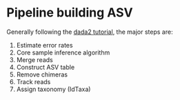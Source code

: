 # Pipeline building ASV
Generally following the [dada2 tutorial](https://benjjneb.github.io/dada2/tutorial.html), the major steps are:

1. Estimate error rates
1. Core sample inference algorithm
1. Merge reads
1. Construct ASV table
1. Remove chimeras
1. Track reads
1. Assign taxonomy (IdTaxa)


